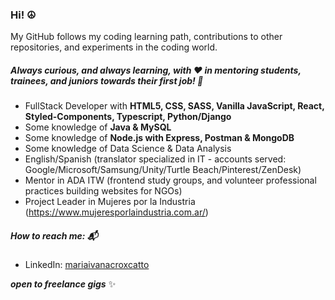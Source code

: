 ### Hi! ☮️ 

My GitHub follows my coding learning path, contributions to other repositories,
and experiments in the coding world.

##### Always curious, and always learning, with ♥ in mentoring students, trainees, and juniors towards their first job! 🧐

* FullStack Developer with **HTML5, CSS, SASS, Vanilla JavaScript, React, Styled-Components, Typescript, Python/Django**
* Some knowledge of **Java & MySQL**
* Some knowledge of **Node.js with Express, Postman & MongoDB**
* Some knowledge of Data Science & Data Analysis
* English/Spanish (translator specialized in IT - accounts served: Google/Microsoft/Samsung/Unity/Turtle Beach/Pinterest/ZenDesk)
* Mentor in ADA ITW (frontend study groups, and volunteer professional practices building websites for NGOs)
* Project Leader in Mujeres por la Industria (https://www.mujeresporlaindustria.com.ar/) 

##### How to reach me: 📬
  * LinkedIn: [mariaivanacroxcatto](https://www.linkedin.com/in/mariaivanacroxcatto/)

___open to freelance gigs___ ✨
